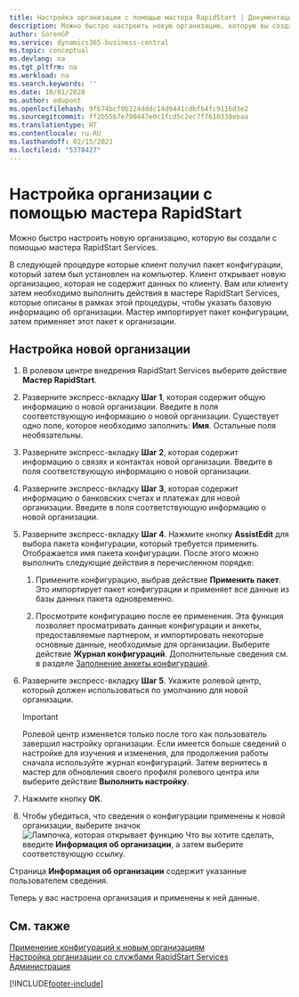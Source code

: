```yaml
---
title: Настройка организации с помощью мастера RapidStart | Документация Майкрософт
description: Можно быстро настроить новую организацию, которую вы создали с помощью мастера RapidStart Services.
author: SorenGP
ms.service: dynamics365-business-central
ms.topic: conceptual
ms.devlang: na
ms.tgt_pltfrm: na
ms.workload: na
ms.search.keywords: ''
ms.date: 10/01/2020
ms.author: edupont
ms.openlocfilehash: 9fb74bcf0b124dddc14d9441cdbfb4fc9116d3e2
ms.sourcegitcommit: ff2b55b7e790447e0c1fcd5c2ec7f7610338ebaa
ms.translationtype: HT
ms.contentlocale: ru-RU
ms.lasthandoff: 02/15/2021
ms.locfileid: "5378427"
---
```

# <a name="configure-a-company-with-the-rapidstart-wizard"></a>Настройка организации с помощью мастера RapidStart
Можно быстро настроить новую организацию, которую вы создали с помощью мастера RapidStart Services.

В следующей процедуре которые клиент получил пакет конфигурации, который затем был установлен на компьютер. Клиент открывает новую организацию, которая не содержит данных по клиенту. Вам или клиенту затем необходимо выполнить действия в мастере RapidStart Services, которые описаны в рамках этой процедуры, чтобы указать базовую информацию об организации. Мастер импортирует пакет конфигурации, затем применяет этот пакет к организации.  

## <a name="to-configure-a-new-company"></a>Настройка новой организации  
1. В ролевом центре внедрения RapidStart Services выберите действие **Мастер RapidStart**.  
2. Разверните экспресс-вкладку **Шаг 1**, которая содержит общую информацию о новой организации. Введите в поля соответствующую информацию о новой организации. Существует одно поле, которое необходимо заполнить: **Имя**. Остальные поля необязательны.  
3. Разверните экспресс-вкладку **Шаг 2**, которая содержит информацию о связях и контактах новой организации. Введите в поля соответствующую информацию о новой организации.
4. Разверните экспресс-вкладку **Шаг 3**, которая содержит информацию о банковских счетах и платежах для новой организации. Введите в поля соответствующую информацию о новой организации.  
5. Разверните экспресс-вкладку **Шаг 4**. Нажмите кнопку **AssistEdit** для выбора пакета конфигурации, который требуется применить. Отображается имя пакета конфигурации. После этого можно выполнить следующие действия в перечисленном порядке:  

    1. Примените конфигурацию, выбрав действие **Применить пакет**. Это импортирует пакет конфигурации и применяет все данные из базы данных пакета одновременно.  

    2. Просмотрите конфигурацию после ее применения. Эта функция позволяет просматривать данные конфигурации и анкеты, предоставляемые партнером, и импортировать некоторые основные данные, необходимые для организации. Выберите действие **Журнал конфигураций**. Дополнительные сведения см. в разделе [Заполнение анкеты конфигураций](admin-gather-customer-setup-values.md#to-complete-the-configuration-questionnaire).  

6. Разверните экспресс-вкладку **Шаг 5**. Укажите ролевой центр, который должен использоваться по умолчанию для новой организации.  

    > [!IMPORTANT]  
    >  Ролевой центр изменяется только после того как пользователь завершил настройку организации. Если имеется больше сведений о настройке для изучения и изменения, для продолжения работы сначала используйте журнал конфигураций. Затем вернитесь в мастер для обновления своего профиля ролевого центра или выберите действие **Выполнить настройку**.

7. Нажмите кнопку **ОК**.  
8. Чтобы убедиться, что сведения о конфигурации применены к новой организации, выберите значок ![Лампочка, которая открывает функцию Что вы хотите сделать](media/ui-search/search_small.png "Что вы хотите сделать"), введите **Информация об организации**, а затем выберите соответствующую ссылку.

Страница **Информация об организации** содержит указанные пользователем сведения.   

Теперь у вас настроена организация и применены к ней данные.  

## <a name="see-also"></a>См. также  
[Применение конфигураций к новым организациям](admin-apply-configuration-to-new-companies.md)  
[Настройка организации со службами RapidStart Services](admin-set-up-a-company-with-rapidstart.md)  
[Администрация](admin-setup-and-administration.md)


[!INCLUDE[footer-include](includes/footer-banner.md)]